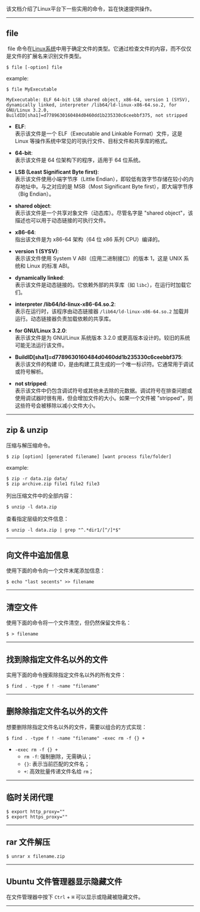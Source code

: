 
该文档介绍了Linux平台下一些实用的命令，旨在快速提供操作。

---
## file

 file 命令在[Linux系统](https://so.csdn.net/so/search?q=Linux%E7%B3%BB%E7%BB%9F&spm=1001.2101.3001.7020)中用于确定文件的类型。它通过检查文件的内容，而不仅仅是文件的扩展名来识别文件类型。
```shell
$ file [-option] file
```

example:
```shell
$ file MyExecutable 

MyExecutable: ELF 64-bit LSB shared object, x86-64, version 1 (SYSV), dynamically linked, interpreter /lib64/ld-linux-x86-64.so.2, for GNU/Linux 3.2.0, BuildID[sha1]=d7789630160484d0460dd1b235330c6ceebbf375, not stripped
```

- **ELF**:  
    表示该文件是一个 ELF（Executable and Linkable Format）文件，这是 Linux 等操作系统中常见的可执行文件、目标文件和共享库的格式。
    
- **64-bit**:  
    表示该文件是 64 位架构下的程序，适用于 64 位系统。
    
- **LSB (Least Significant Byte first)**:  
    表示该文件使用小端字节序（Little Endian），即较低有效字节存储在较小的内存地址中。与之对应的是 MSB（Most Significant Byte first），即大端字节序（Big Endian）。
    
- **shared object**:  
    表示该文件是一个共享对象文件（动态库）。尽管名字是 "shared object"，该描述也可以用于动态链接的可执行文件。
    
- **x86-64**:  
    指出该文件是为 x86-64 架构（64 位 x86 系列 CPU）编译的。
    
- **version 1 (SYSV)**:  
    表示该文件使用 System V ABI（应用二进制接口）的版本 1，这是 UNIX 系统和 Linux 的标准 ABI。
    
- **dynamically linked**:  
    表示该文件是动态链接的。它依赖外部的共享库（如 `libc`），在运行时加载它们。
    
- **interpreter /lib64/ld-linux-x86-64.so.2**:  
    表示在运行时，该程序由动态链接器 `/lib64/ld-linux-x86-64.so.2` 加载并运行。动态链接器负责加载依赖的共享库。
    
- **for GNU/Linux 3.2.0**:  
    表示该文件是为 GNU/Linux 系统版本 3.2.0 或更高版本设计的。较旧的系统可能无法运行该文件。
    
- **BuildID[sha1]=d7789630160484d0460dd1b235330c6ceebbf375**:  
    表示该文件的构建 ID，是由构建工具生成的一个唯一标识符。它通常用于调试或符号解析。
    
- **not stripped**:  
    表示该文件中仍包含调试符号或其他未去除的元数据。调试符号在排查问题或使用调试器时很有用，但会增加文件的大小。如果一个文件被 "stripped"，则这些符号会被移除以减小文件大小。

---
## zip & unzip

压缩与解压缩命令。

```shell
$ zip [option] [generated filename] [want process file/folder]
```

example:
```shell
$ zip -r data.zip data/
$ zip archive.zip file1 file2 file3
```

列出压缩文件中的全部内容：
```shell
$ unzip -l data.zip
```
查看指定层级的文件信息：
```shell
$ unzip -l data.zip | grep "^.*dir1/[^/]*$"
```


---
## 向文件中追加信息

使用下面的命令向一个文件末尾添加信息：
```shell
$ echo "last secents" >> filename
```

---
## 清空文件

使用下面的命令将一个文件清空，但仍然保留文件名：
```shell
$ > filename
```

---
## 找到除指定文件名以外的文件

实用下面的命令搜索除指定文件名以外的所有文件：
```shell
$ find . -type f ! -name "filename"
```

---
## 删除除指定文件名以外的文件

想要删除除指定文件名以外的文件，需要以组合的方式实现：
```shell
$ find . -type f ! -name "filename" -exec rm -f {} +
```

* `-exec rm -f {} +`
    - `rm -f`: 强制删除，无需确认；
    - `{}`: 表示当前匹配的文件名；
    - `+`: 高效批量传递文件名给 `rm`；

---
## 临时关闭代理

```shell
$ export http_proxy=""
$ export https_proxy=""
```

---
## rar 文件解压

```shell
$ unrar x filename.zip
```

---

## Ubuntu 文件管理器显示隐藏文件

在文件管理器中按下 `Ctrl` + `H` 可以显示或隐藏被隐藏文件。

----